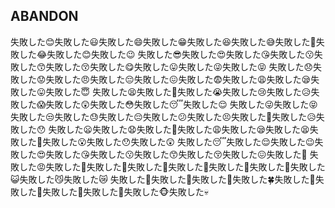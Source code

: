 ## ABANDON
失敗した😊失敗した😃失敗した😄失敗した😁失敗した😆失敗した😅失敗した🤣失敗した😂失敗した😊️失敗した😉
失敗した😎失敗した😍失敗した😘失敗した😗失敗した😙失敗した😚失敗した😋失敗した😛失敗した😜失敗した😝
失敗した😞失敗した😟失敗した😠失敗した😔失敗した😖失敗した😨失敗した😩失敗した😪失敗した😛️失敗した😇
失敗した😫失敗した😬失敗した😭失敗した😢失敗した😥失敗した😱失敗した😲失敗した😳失敗した😴失敗した😌
失敗した😜️失敗した😝️失敗した😒失敗した😓失敗した😔️失敗した😕失敗した😣失敗した😤失敗した😥️失敗した😯
失敗した😦失敗した😧失敗した🤧失敗した😩️失敗した😪️失敗した😫️失敗した😬️失敗した😮失敗した😯️失敗した😲️
失敗した😴️失敗した😌️失敗した😉️失敗した😍️失敗した😘️失敗した😗️失敗した😙️失敗した😚️失敗した😖️失敗した🤕
失敗した😡失敗した🤬失敗した🥵失敗した🥶失敗した🤑失敗した🤡失敗した🤢失敗した😺失敗した😼失敗した😿
失敗した🌝失敗した🌈失敗した🌟失敗した🍀失敗した🎉失敗した🙈失敗した🙉失敗した🙊失敗した🐵失敗した💀

<!--
**whitehair-failure/whitehair-failure** is a ✨ _special_ ✨ repository because its `README.md` (this file) appears on your GitHub profile.

Here are some ideas to get you started:

- 🔭 I’m currently working on ...
- 🌱 I’m currently learning ...
- 👯 I’m looking to collaborate on ...
- 🤔 I’m looking for help with ...
- 💬 Ask me about ...
- 📫 How to reach me: ...
- 😄 Pronouns: ...
- ⚡ Fun fact: ...
-->
